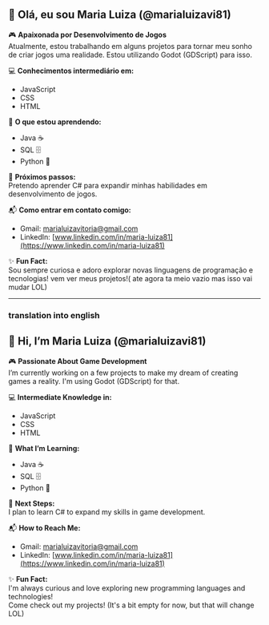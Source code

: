 ## 👋 Olá, eu sou Maria Luiza (@marialuizavi81)

🎮 **Apaixonada por Desenvolvimento de Jogos**  
Atualmente, estou trabalhando em alguns projetos para tornar meu sonho de criar jogos uma realidade. Estou utilizando Godot (GDScript) para isso.

💻 **Conhecimentos intermediário em:**  
- JavaScript  
- CSS  
- HTML
  
🚀 **O que estou aprendendo:**  
- Java ☕  
- SQL 🗄️  
- Python 🐍

🎯 **Próximos passos:**  
Pretendo aprender C# para expandir minhas habilidades em desenvolvimento de jogos.

📬 **Como entrar em contato comigo:**  
- Gmail: [marialuizavitoria@gmail.com](mailto:marialuizavitoria@gmail.com)  
- LinkedIn: [www.linkedin.com/in/maria-luiza81](https://www.linkedin.com/in/maria-luiza81)

✨ **Fun Fact:**  
Sou sempre curiosa e adoro explorar novas linguagens de programação e tecnologias!
vem ver meus projetos!( ate agora ta meio vazio mas isso vai mudar LOL)

----------------------------------------------------
### translation into english

## 👋 Hi, I’m Maria Luiza (@marialuizavi81)

🎮 **Passionate About Game Development**  
I’m currently working on a few projects to make my dream of creating games a reality. I'm using Godot (GDScript) for that.

💻 **Intermediate Knowledge in:**  
- JavaScript  
- CSS  
- HTML

🚀 **What I’m Learning:**  
- Java ☕  
- SQL 🗄️  
- Python 🐍

🎯 **Next Steps:**  
I plan to learn C# to expand my skills in game development.

📬 **How to Reach Me:**  
- Gmail: [marialuizavitoria@gmail.com](mailto:marialuizavitoria@gmail.com)  
- LinkedIn: [www.linkedin.com/in/maria-luiza81](https://www.linkedin.com/in/maria-luiza81)

✨ **Fun Fact:**  
I'm always curious and love exploring new programming languages and technologies!  
Come check out my projects! (It's a bit empty for now, but that will change LOL)

